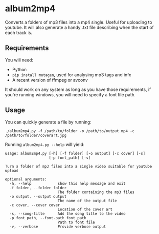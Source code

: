 #  album2mp4
Converts a folders of mp3 files into a mp4 single. Useful for uploading to youtube.
It will also generate a handy .txt file describing when the start of each track is.

## Requirements

You will need:

* Python
* `pip install mutagen`, used for analysing mp3 tags and info
* A recent version of ffmpeg or avconv 

It should work on any system as long as you have those requirements, if you're 
running windows, you will need to specify a font file path.
## Usage

You can quickly generate a file by running:

```
./album2mp4.py -f /path/to/folder -o /path/to/output.mp4 -c /path/to/folder/coverart.jpg
```

Running `album2mp4.py --help` will yield:

```
usage: album2mp4.py [-h] [-f folder] [-o output] [-c cover] [-s]
                    [-p font_path] [-v]

Turn a folder of mp3 files into a single video suitable for youtube upload

optional arguments:
  -h, --help            show this help message and exit
  -f folder, --folder folder
                        The folder containing the mp3 files
  -o output, --output output
                        The name of the output file
  -c cover, --cover cover
                        Location of the cover art
  -s, --song-title      Add the song title to the video
  -p font_path, --font-path font_path
                        Path to font file
  -v, --verbose         Provide verbose output

```